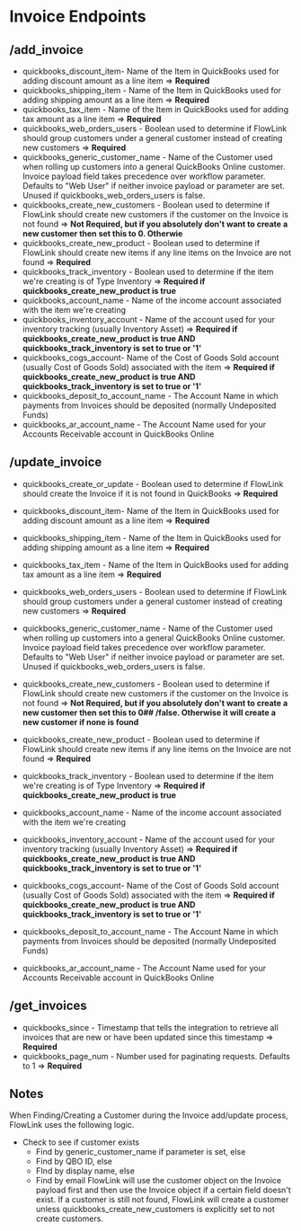 # Invoice Endpoints

## /add_invoice

- quickbooks_discount_item- Name of the Item in QuickBooks used for adding discount amount as a line item => **Required**
- quickbooks_shipping_item - Name of the Item in QuickBooks used for adding shipping amount as a line item => **Required**
- quickbooks_tax_item - Name of the Item in QuickBooks used for adding tax amount as a line item => **Required**
- quickbooks_web_orders_users - Boolean used to determine if FlowLink should group customers under a general customer instead of creating new customers => **Required**
- quickbooks_generic_customer_name - Name of the Customer used when rolling up customers into a general QuickBooks Online customer. Invoice payload field takes precedence over workflow parameter. Defaults to "Web User" if neither invoice payload or parameter are set. Unused if quickbooks_web_orders_users is false.
- quickbooks_create_new_customers - Boolean used to determine if FlowLink should create new customers if the customer on the Invoice is not found  => **Not Required, but if you absolutely don't want to create a new customer then set this to 0. Otherwie**
- quickbooks_create_new_product - Boolean used to determine if FlowLink should create new items if any line items on the Invoice are not found  => **Required**
- quickbooks_track_inventory - Boolean used to determine if the item we're creating is of Type Inventory => **Required if quickbooks_create_new_product is true**
- quickbooks_account_name - Name of the income account associated with the item we're creating
- quickbooks_inventory_account - Name of the account used for your inventory tracking (usually Inventory Asset) => **Required if quickbooks_create_new_product is true AND quickbooks_track_inventory is set to true or '1'**
- quickbooks_cogs_account- Name of the Cost of Goods Sold account (usually Cost of Goods Sold) associated with the item => **Required if quickbooks_create_new_product is true AND quickbooks_track_inventory is set to true or '1'**
- quickbooks_deposit_to_account_name - The Account Name in which payments from Invoices should be deposited (normally Undeposited Funds)
- quickbooks_ar_account_name - The Account Name used for your Accounts Receivable account in QuickBooks Online

## /update_invoice

- quickbooks_create_or_update - Boolean used to determine if FlowLink should create the Invoice if it is not found in QuickBooks => **Required**
- quickbooks_discount_item- Name of the Item in QuickBooks used for adding discount amount as a line item => **Required**
- quickbooks_shipping_item - Name of the Item in QuickBooks used for adding shipping amount as a line item => **Required**
- quickbooks_tax_item - Name of the Item in QuickBooks used for adding tax amount as a line item => **Required**
- quickbooks_web_orders_users - Boolean used to determine if FlowLink should group customers under a general customer instead of creating new customers => **Required**
- quickbooks_generic_customer_name - Name of the Customer used when rolling up customers into a general QuickBooks Online customer. Invoice payload field takes precedence over workflow parameter. Defaults to "Web User" if neither invoice payload or parameter are set. Unused if quickbooks_web_orders_users is false.
- quickbooks_create_new_customers - Boolean used to determine if FlowLink should create new customers if the customer on the Invoice is not found  => **Not Required, but if you absolutely don't want to create a new customer then set this to 0## /false. Otherwise it will create a new customer if none is found**

- quickbooks_create_new_product - Boolean used to determine if FlowLink should create new items if any line items on the Invoice are not found  => **Required**
- quickbooks_track_inventory - Boolean used to determine if the item we're creating is of Type Inventory => **Required if quickbooks_create_new_product is true**
- quickbooks_account_name - Name of the income account associated with the item we're creating
- quickbooks_inventory_account - Name of the account used for your inventory tracking (usually Inventory Asset) => **Required if quickbooks_create_new_product is true AND quickbooks_track_inventory is set to true or '1'**
- quickbooks_cogs_account- Name of the Cost of Goods Sold account (usually Cost of Goods Sold) associated with the item => **Required if quickbooks_create_new_product is true AND quickbooks_track_inventory is set to true or '1'**
- quickbooks_deposit_to_account_name - The Account Name in which payments from Invoices should be deposited (normally Undeposited Funds)
- quickbooks_ar_account_name - The Account Name used for your Accounts Receivable account in QuickBooks Online

## /get_invoices

- quickbooks_since - Timestamp that tells the integration to retrieve all invoices that are new or have been updated since this timestamp => **Required**
- quickbooks_page_num - Number used for paginating requests. Defaults to 1 => **Required**

## Notes

When Finding/Creating a Customer during the Invoice add/update process, FlowLink uses the following logic.

- Check to see if customer exists
  - Find by generic_customer_name if parameter is set, else
  - Find by QBO ID, else
  - FInd by display name, else
  - Find by email
FlowLink will use the customer object on the Invoice payload first and then use the Invoice object if a certain field doesn't exist.
If a customer is still not found, FlowLink will create a customer unless quickbooks_create_new_customers is explicitly set to not create customers.
